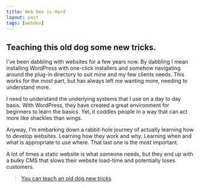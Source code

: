 ```yaml
---
title: Web Dev is Hard
layout: post
tags: [webdev]
---
```


## Teaching this old dog some new tricks.

I've been dabbling with websites for a few years now. By dabbling I mean installing WordPress with one-click installers and somehow navigating around the plug-in directory to suit mine and my few clients needs. This works for the most part, but has always left me wanting more, needing to understand more.   

I need to understand the underlying systems that I use on a day to day basis. With WordPress, they have created a great environment for beginners to learn the basics. Yet, it coddles people in a way that can act more like shackles than wings.   

Anyway, I'm embarking down a rabbit-hole journey of actually learning how to develop websites. Learning how they work and why. Learning when and what is appropriate to use where. That last one is the most important.   

A lot of times a static website is what someone needs, but they end up with a bulky CMS that slows their website load-time and potentially loses customers.

<blockquote class="imgur-embed-pub" lang="en" data-id="a/yxQEb"><a href="//imgur.com/yxQEb">You can teach an old dog new tricks</a></blockquote><script async src="//s.imgur.com/min/embed.js" charset="utf-8"></script>
